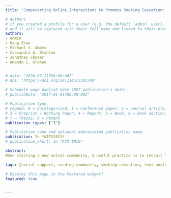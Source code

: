 ```yaml
---
title: "Jumpstarting Online Interactions to Promote Smoking Cessation: Analyzing the Role of Seed Users in an Online Health Community"

# Authors
# If you created a profile for a user (e.g. the default `admin` user), write the username (folder name) here 
# and it will be replaced with their full name and linked to their profile.
authors:
- admin
- Kang Zhao
- Michael S. Amato
- Cassandra A. Stanton
- Jonathan Shuter
- Amanda L. Graham


# date: "2020-07-21T00:00:00Z"
# doi: "https://doi.org/10.1145/3383780"

# Schedule page publish date (NOT publication's date).
# publishDate: "2017-01-01T00:00:00Z"

# Publication type.
# Legend: 0 = Uncategorized; 1 = Conference paper; 2 = Journal article;
# 3 = Preprint / Working Paper; 4 = Report; 5 = Book; 6 = Book section;
# 7 = Thesis; 8 = Patent
publication_types: ["3"]

# Publication name and optional abbreviated publication name.
publication: In *WITS2021*
# publication_short: In *ACM TMIS*

abstract: 
When starting a new online community, a useful practice is to recruit “seed users” to create content and encourage participation from community members. However, in the context of online health communities (OHCs), where users with similar health concerns interact, the impact of interacting with seed users on members’ health outcomes remains unknown. Using data from an OHC for smoking cessation, we found that support from seed users predicts member abstinence. In addition, seed users who were former smokers were more effective in supporting others to quit. Text analytics also revealed differences between the support provided by seed users who were former smokers vs. current smokers. Outcomes of this study can aid the design of a supportive OHC and the promotion of smoking cessation.

tags: [social support, seeding community, smoking cessation, text analytics]

# Display this page in the Featured widget?
featured: true


---
```

